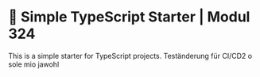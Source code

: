 # 🧰 Simple TypeScript Starter | Modul 324

This is a simple starter for TypeScript projects.
Teständerung für CI/CD2
o sole mio
jawohl